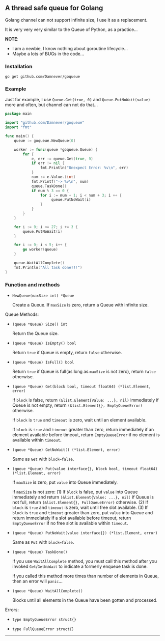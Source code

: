## A thread safe queue for Golang

Golang channel can not support infinite size, I use it as a replacement.

It is very very very similar to the Queue of Python, as a practice...

**NOTE**:
 - I am a newbie, I know nothing about goroutine lifecycle...
 - Maybe a lots of BUGs in the code...

### Installation

```
go get github.com/Damnever/goqueue
```

### Example

Just for example, I use `Queue.Get(true, 0)` and `Queue.PutNoWait(value)` more and often, but channel can not do that...

```Go
package main

import "github.com/Damnever/goqueue"
import "fmt"

func main() {
	queue := goqueue.NewQueue(0)

	worker := func(queue *goqueue.Queue) {
        for {
		    e, err := queue.Get(true, 0)
		    if err != nil {
			    fmt.Println("Unexpect Error: %v\n", err)
		    }
            num := e.Value.(int)
            fmt.Printf("-> %v\n", num)
		    queue.TaskDone()
            if num % 3 == 0 {
                for i := num + 1; i < num + 3; i ++ {
                     queue.PutNoWait(i)
                }
            }
        }
	}

    for i := 0; i <= 27; i += 3 {
		queue.PutNoWait(i)
    }

    for i := 0; i < 5; i++ {
        go worker(queue)
    }

    queue.WaitAllComplete()
	fmt.Println("All task done!!!")
}
```

### Function and methods

 - `NewQueue(maxSize int) *Queue`

   Create a Queue. If `maxSize` is zero, return a Queue with infinite size.

Queue Methods:

 - `(queue *Queue) Size() int`

   Return the Queue size.

 - `(queue *Queue) IsEmpty() bool`

   Return `true` if Queue is empty, return `false` otherwise.

 - `(queue *Queue) IsFull() bool`

   Return `true` if Queue is full(as long as `maxSize` is not zero), return `false` otherwise.

 - `(queue *Queue) Get(block bool, timeout float64) (*list.Element, error)`

   If `block` is false, return `(&list.Element{Value: ...}, nil)` immediately if Queue is not empty, return `(&list.Element{}, EmptyQueueError)` otherwise.

   If `block` is `true` and `timeout` is zero, wait until an element available.

   If `block` is `true` and `timeout` greater than zero, return immediately if an element available before timeout, return `EmptyQueueError` if no element is available within `timeout`.

 - `(queue *Queue) GetNoWait() (*list.Element, error)`

   Same as `Get` with `block=false`.

 - `(queue *Queue) Put(value interface{}, block bool, timeout float64) (*list.Element, error)`

   If `maxSize` is zero, put `value` into Queue immediately.

   If `maxSize` is not zero:
   (1) If `block` is false, put `value` into Queue immediately and return `(&list.Element{Value: ...}, nil)` if Queue is not full, return `(&list.Element{}, FullQueueError)` otherwise.
   (2) If `block` is `true` and `timeout` is zero, wait until free slot available.
   (3) If `block` is `true` and `timeout` greater than zero, put `value` into Queue and return immediately if a slot available before timeout, return `EmptyQueueError` if no free slot is available within `timeout`.

 - `(queue *Queue) PutNoWait(value interface{}) (*list.Element, error)`

   Same as `Put` with `block=false`.

 - `(queue *Queue) TaskDone()`

   If you use `WaitAllComplete` method, you must call this method after you invoked `Get`/`GetNoWait` to indicate a formerly enqueue task is done.

   If you called this method more times than number of elements in Queue, then an error will `panic`...

 - `(queue *Queue) WaitAllComplete()`

   Blocks until all elements in the Queue have been gotten and processed.

Errors:

 - `type EmptyQueueError struct{}`

 - `type FullQueueError struct{}`

---
